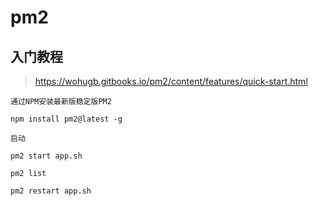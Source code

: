 # pm2

## 入门教程

> https://wohugb.gitbooks.io/pm2/content/features/quick-start.html

`通过NPM安装最新版稳定版PM2`

```shell
npm install pm2@latest -g
```

`启动`

```shell
pm2 start app.sh
```

```shell
pm2 list
```

```shell
pm2 restart app.sh
```
